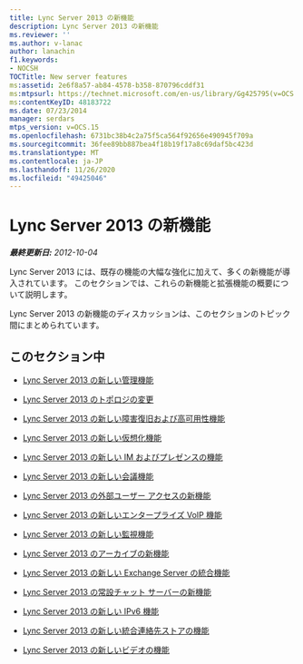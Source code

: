 ```yaml
---
title: Lync Server 2013 の新機能
description: Lync Server 2013 の新機能
ms.reviewer: ''
ms.author: v-lanac
author: lanachin
f1.keywords:
- NOCSH
TOCTitle: New server features
ms:assetid: 2e6f8a57-ab84-4578-b358-870796cddf31
ms:mtpsurl: https://technet.microsoft.com/en-us/library/Gg425795(v=OCS.15)
ms:contentKeyID: 48183722
ms.date: 07/23/2014
manager: serdars
mtps_version: v=OCS.15
ms.openlocfilehash: 6731bc38b4c2a75f5ca564f92656e490945f709a
ms.sourcegitcommit: 36fee89bb887bea4f18b19f17a8c69daf5bc423d
ms.translationtype: MT
ms.contentlocale: ja-JP
ms.lasthandoff: 11/26/2020
ms.locfileid: "49425046"
---
```

# <a name="new-features-in-lync-server-2013"></a>Lync Server 2013 の新機能

<div data-xmlns="http://www.w3.org/1999/xhtml">

<div class="topic" data-xmlns="http://www.w3.org/1999/xhtml" data-msxsl="urn:schemas-microsoft-com:xslt" data-cs="https://msdn.microsoft.com/">

<div data-asp="https://msdn2.microsoft.com/asp">



</div>

<div id="mainSection">

<div id="mainBody">

<span> </span>

_**最終更新日:** 2012-10-04_

Lync Server 2013 には、既存の機能の大幅な強化に加えて、多くの新機能が導入されています。 このセクションでは、これらの新機能と拡張機能の概要について説明します。

Lync Server 2013 の新機能のディスカッションは、このセクションのトピック間にまとめられています。

<div>

## <a name="in-this-section"></a>このセクション中

  - [Lync Server 2013 の新しい管理機能](lync-server-2013-new-management-and-administration-features.md)

  - [Lync Server 2013 のトポロジの変更](lync-server-2013-topology-changes.md)

  - [Lync Server 2013 の新しい障害復旧および高可用性機能](lync-server-2013-new-disaster-recovery-and-high-availability-features.md)

  - [Lync Server 2013 の新しい仮想化機能](lync-server-2013-new-virtualization-features.md)

  - [Lync Server 2013 の新しい IM およびプレゼンスの機能](lync-server-2013-new-im-and-presence-features.md)

  - [Lync Server 2013 の新しい会議機能](lync-server-2013-new-conferencing-features.md)

  - [Lync Server 2013 の外部ユーザー アクセスの新機能](lync-server-2013-new-features-for-external-user-access.md)

  - [Lync Server 2013 の新しいエンタープライズ VoIP 機能](lync-server-2013-new-enterprise-voice-features.md)

  - [Lync Server 2013 の新しい監視機能](lync-server-2013-new-monitoring-features.md)

  - [Lync Server 2013 のアーカイブの新機能](lync-server-2013-new-archiving-features.md)

  - [Lync Server 2013 の新しい Exchange Server の統合機能](lync-server-2013-new-exchange-server-integration-features.md)

  - [Lync Server 2013 の常設チャット サーバーの新機能](lync-server-2013-new-persistent-chat-server-features.md)

  - [Lync Server 2013 の新しい IPv6 機能](lync-server-2013-new-ipv6-features.md)

  - [Lync Server 2013 の新しい統合連絡先ストアの機能](lync-server-2013-new-unified-contact-store-feature.md)

  - [Lync Server 2013 の新しいビデオの機能](lync-server-2013-new-video-features.md)

</div>

</div>

<span> </span>

</div>

</div>

</div>

